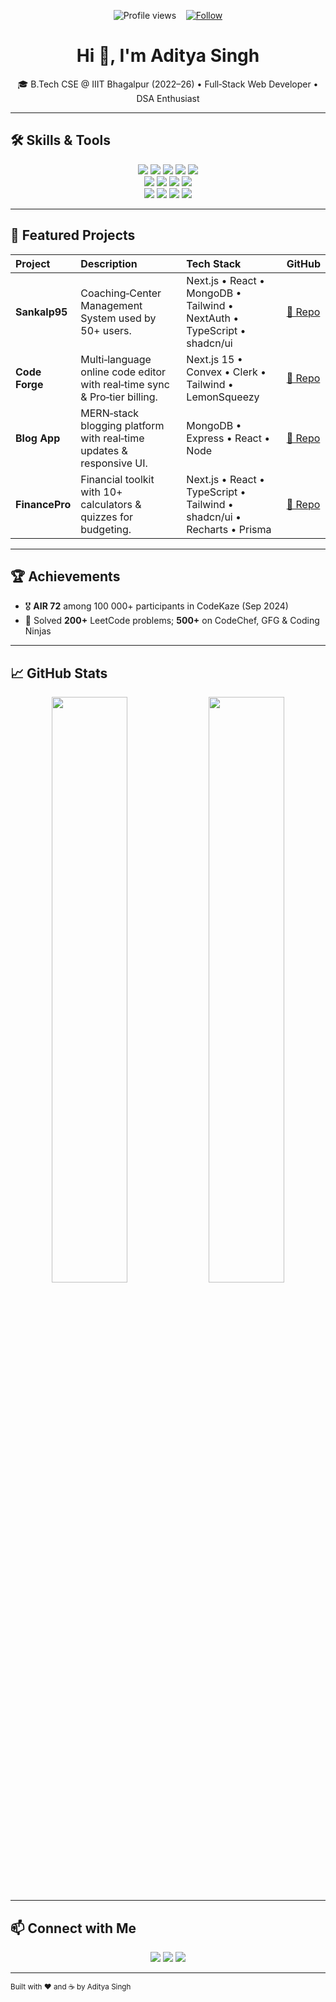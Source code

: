 <p align="center">
  <img src="https://komarev.com/ghpvc/?username=aditya03singh2003&color=brightgreen" alt="Profile views" />  
  &nbsp;&nbsp;
  <a href="https://github.com/aditya03singh2003?tab=followers"><img src="https://img.shields.io/github/followers/aditya03singh2003?label=Follow&style=social" alt="Follow" /></a>
</p>

<h1 align="center">Hi 👋, I'm Aditya Singh</h1>
<p align="center">
  🎓 B.Tech CSE @ IIIT Bhagalpur (2022–26) • Full‑Stack Web Developer • DSA Enthusiast
</p>

---

## 🛠️ Skills &amp; Tools

<div align="center">
  <img src="https://img.shields.io/badge/C-%2300599C.svg?&style=for-the-badge&logo=C&logoColor=white" />  
  <img src="https://img.shields.io/badge/C++-%2300599C.svg?&style=for-the-badge&logo=C%2B%2B&logoColor=white" />  
  <img src="https://img.shields.io/badge/Python-%2314354C.svg?&style=for-the-badge&logo=python&logoColor=white" />  
  <img src="https://img.shields.io/badge/JavaScript-%23F7DF1E.svg?&style=for-the-badge&logo=javascript&logoColor=black" />  
  <img src="https://img.shields.io/badge/TypeScript-%23007ACC.svg?&style=for-the-badge&logo=typescript&logoColor=white" />  
  <br/>
  <img src="https://img.shields.io/badge/React-%2320232a.svg?&style=for-the-badge&logo=react&logoColor=%2361DAFB" />  
  <img src="https://img.shields.io/badge/Next.js-%23000000.svg?&style=for-the-badge&logo=next.js&logoColor=white" />  
  <img src="https://img.shields.io/badge/Node.js-%2343853D.svg?&style=for-the-badge&logo=node.js&logoColor=white" />  
  <img src="https://img.shields.io/badge/Express.js-%23404d59.svg?&style=for-the-badge" />  
  <br/>
  <img src="https://img.shields.io/badge/TailwindCSS-%2338B2AC.svg?&style=for-the-badge&logo=tailwind-css&logoColor=white" />  
  <img src="https://img.shields.io/badge/shadcn/ui-%23FFFFFF.svg?&style=for-the-badge" />  
  <img src="https://img.shields.io/badge/MongoDB-%2347A248.svg?&style=for-the-badge&logo=mongodb&logoColor=white" />  
  <img src="https://img.shields.io/badge/MySQL-%234479A1.svg?&style=for-the-badge&logo=mysql&logoColor=white" />  
</div>

---

## 🚀 Featured Projects

| Project &nbsp;&nbsp; | Description &nbsp;&nbsp; | Tech Stack &nbsp;&nbsp; | GitHub |
| :------------------- | :------------------------ | :---------------------- | :----- |
| **Sankalp95**        | Coaching‑Center Management System used by 50+ users.  | Next.js • React • MongoDB • Tailwind • NextAuth • TypeScript • shadcn/ui | [🔗 Repo](https://github.com/aditya03singh2003/Sankalp95) |
| **Code Forge**       | Multi‑language online code editor with real‑time sync & Pro‑tier billing.  | Next.js 15 • Convex • Clerk • Tailwind • LemonSqueezy | [🔗 Repo](https://github.com/aditya03singh2003/CodeForge) |
| **Blog App**         | MERN‑stack blogging platform with real‑time updates & responsive UI.  | MongoDB • Express • React • Node  | [🔗 Repo](https://github.com/aditya03singh2003/BlogApp) |
| **FinancePro**       | Financial toolkit with 10+ calculators & quizzes for budgeting.  | Next.js • React • TypeScript • Tailwind • shadcn/ui • Recharts • Prisma | [🔗 Repo](https://github.com/aditya03singh2003/FinancePro) |

---

## 🏆 Achievements

- 🎖️ **AIR 72** among 100 000+ participants in CodeKaze (Sep 2024)  
- 🥇 Solved **200+** LeetCode problems; **500+** on CodeChef, GFG & Coding Ninjas  

---

## 📈 GitHub Stats

<div align="center">
  <img src="https://github-readme-stats.vercel.app/api?username=aditya03singh2003&show_icons=true&theme=transparent" width="49%" />
  <img src="https://github-readme-stats.vercel.app/api/top-langs/?username=aditya03singh2003&layout=compact&theme=transparent" width="49%" />
</div>

---

## 📫 Connect with Me

<p align="center">
  <a href="mailto:aditya03singh2003@gmail.com"><img src="https://img.shields.io/badge/Email-aditya03singh2003@gmail.com-c14438?style=for-the-badge&logo=gmail&logoColor=white" /></a>
  <a href="https://www.linkedin.com/in/adityaaa03/"><img src="https://img.shields.io/badge/LinkedIn-Aditya%20Singh-blue?style=for-the-badge&logo=linkedin&logoColor=white" /></a>
  <a href="https://github.com/aditya03singh2003"><img src="https://img.shields.io/badge/GitHub-aditya03singh2003-black?style=for-the-badge&logo=github&logoColor=white" /></a>
</p>

---

<sub>Built with ❤️ and ☕ by Aditya Singh</sub>
